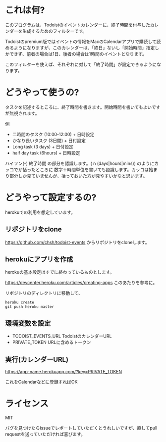 
# これは何?

このプログラムは、Todoistのイベントカレンダーに、終了時間を付与したカレンダーを生成するためのフィルターです。

Todoistのpremium版ではイベントの情報をMacのCalendarアプリで購読して読めるようになりますが、このカレンダーは、「終日」ないし「開始時間」指定しかできず、前者の場合は1日、後者の場合は1時間のイベントとなります。

このフィルターを使えば、それぞれに対して「終了時間」が設定できるようになります。


# どうやって使うの?

タスクを記述するところに、終了時間を書きます。開始時間を書いてもよいですが無視されます。

例

- 二時間のタスク (10:00-12:00) + 日時設定
- かなり長いタスク (3日間) + 日付設定
- Long task (3 days) + 日付設定
- half day task (6hours) + 日時設定

ハイフン(-) 終了時間 の部分を認識します。( n (days|hours|mins)) のようにカッコでか括ったところに
数字＋時間単位を書いても認識します。カッコは始まり部分しか見ていませんが、括っておいた方が見やすいかなと思います。

# どうやって設定するの?

herokuでの利用を想定しています。

## リポジトリをclone

https://github.com/chsh/todoist-events からリポジトリをcloneします。

## herokuにアプリを作成

herokuの基本設定はすでに終わっているものとします。

https://devcenter.heroku.com/articles/creating-apps このあたりを参考に。

リポジトリのディレクトリに移動して、

```shell
heroku create
git push heroku master
```

## 環境変数を設定

- TODOIST_EVENTS_URL TodoistのカレンダーURL
- PRIVATE_TOKEN URLに含めるトークン

## 実行(カレンダーURL)

https://app-name.herokuapp.com/?key=PRIVATE_TOKEN

これをCalendarなどに登録すればOK

# ライセンス

MIT


バグを見つけたらissueでレポートしていただくとうれしいですが、直してpull requestを送っていただければ喜びます。
